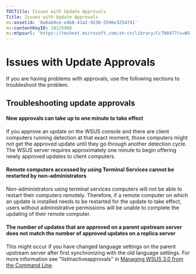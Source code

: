 ```yaml
---
TOCTitle: Issues with Update Approvals
Title: Issues with Update Approvals
ms:assetid: '8a6ab9ce-e4b8-43a2-9238-5596e32547d1'
ms:contentKeyID: 18125908
ms:mtpsurl: 'https://technet.microsoft.com/zh-cn/library/Cc708477(v=WS.10)'
---
```


Issues with Update Approvals
============================

If you are having problems with approvals, use the following sections to troubleshoot the problem.

Troubleshooting update approvals
--------------------------------

#### New approvals can take up to one minute to take effect

If you approve an update on the WSUS console and there are client computers running detection at that exact moment, those computers might not get the approved update until they go through another detection cycle. The WSUS server requires approximately one minute to begin offering newly approved updates to client computers.

#### Remote computers accessed by using Terminal Services cannot be restarted by non-administrators

Non-administrators using terminal services computers will not be able to restart their computers remotely. Therefore, if a remote computer on which an update is installed needs to be restarted for the update to take effect, users without administrative permissions will be unable to complete the updating of their remote computer.

#### The number of updates that are approved on a parent upstream server does not match the number of approved updates on a replica server

This might occur if you have changed language settings on the parent upstream server after first synchronizing with the old language settings. For more information see "listinactiveapprovals" in [Managing WSUS 3.0 from the Command Line](https://technet.microsoft.com/e0934a67-f0ed-41a3-bf57-78fd9ac94943).
